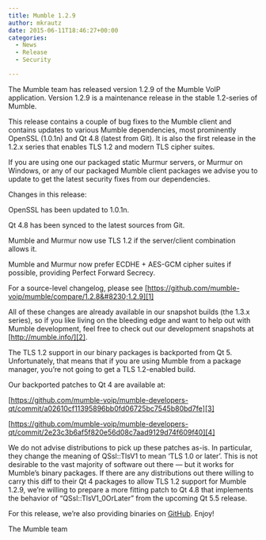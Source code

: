 ```yaml
---
title: Mumble 1.2.9
author: mkrautz
date: 2015-06-11T18:46:27+00:00
categories:
  - News
  - Release
  - Security

---
```

The Mumble team has released version 1.2.9 of the Mumble VoIP application. Version 1.2.9 is a maintenance release in the stable 1.2-series of Mumble.

This release contains a couple of bug fixes to the Mumble client and contains updates to various Mumble dependencies, most prominently OpenSSL (1.0.1n) and Qt 4.8 (latest from Git). It is also the first release in the 1.2.x series that enables TLS 1.2 and modern TLS cipher suites.

If you are using one our packaged static Murmur servers, or Murmur on Windows, or any of our packaged Mumble client packages we advise you to update to get the latest security fixes from our dependencies.

Changes in this release:

OpenSSL has been updated to 1.0.1n.

Qt 4.8 has been synced to the latest sources from Git.

Mumble and Murmur now use TLS 1.2 if the server/client combination allows it.

Mumble and Murmur now prefer ECDHE + AES-GCM cipher suites if possible, providing Perfect Forward Secrecy.

For a source-level changelog, please see [https://github.com/mumble-voip/mumble/compare/1.2.8&#8230;1.2.9][1]

All of these changes are already available in our snapshot builds (the 1.3.x series), so if you like living on the bleeding edge and want to help out with Mumble development, feel free to check out our development snapshots at [http://mumble.info/][2].

The TLS 1.2 support in our binary packages is backported from Qt 5. Unfortunately, that means that if you are using Mumble from a package manager, you&#8217;re not going to get a TLS 1.2-enabled build.

Our backported patches to Qt 4 are available at:

[https://github.com/mumble-voip/mumble-developers-qt/commit/a02610cf11395896bb0fd06725bc7545b80bd7fe][3]
  
 [https://github.com/mumble-voip/mumble-developers-qt/commit/2e23c3b6af5f820e56d08c7aad9129d74f609f40][4]

We do not advise distributions to pick up these patches as-is. In particular, they change the meaning of QSsl::TlsV1 to mean &#8216;TLS 1.0 or later&#8217;. This is not desirable to the vast majority of software out there &#8212; but it works for Mumble&#8217;s binary packages. If there are any distributions out there willing to carry this diff to their Qt 4 packages to allow TLS 1.2 support for Mumble 1.2.9, we&#8217;re willing to prepare a more fitting patch to Qt 4.8 that implements the behavior of &#8220;QSsl::TlsV1_0OrLater&#8221; from the upcoming Qt 5.5 release.

For this release, we&#8217;re also providing binaries on [GitHub][5]. Enjoy!

The Mumble team

 [1]: https://github.com/mumble-voip/mumble/compare/1.2.8...1.2.9 "https://github.com/mumble-voip/mumble/compare/1.2.8...1.2.9"
 [2]: http://mumble.info/ "http://mumble.info/"
 [3]: https://github.com/mumble-voip/mumble-developers-qt/commit/a02610cf11395896bb0fd06725bc7545b80bd7fe "https://github.com/mumble-voip/mumble-developers-qt/commit/a02610cf11395896bb0fd06725bc7545b80bd7fe"
 [4]: https://github.com/mumble-voip/mumble-developers-qt/commit/2e23c3b6af5f820e56d08c7aad9129d74f609f40 "https://github.com/mumble-voip/mumble-developers-qt/commit/2e23c3b6af5f820e56d08c7aad9129d74f609f40"
 [5]: https://github.com/mumble-voip/mumble/releases/tag/1.2.9 "https://github.com/mumble-voip/mumble/releases/tag/1.2.9"
